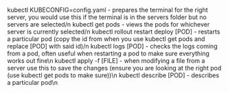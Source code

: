 kubectl KUBECONFIG=config.yaml - prepares the terminal for the right server, you would use this if the terminal is in the servers folder but no servers are selected/n
kubectl get pods - views the pods for whichever server is currently selected/n
kubectl rollout restart deploy [POD] - restarts a particular pod (copy the id from when you use kubectl get pods and replace [POD] with said id)/n
kubectl logs [POD] - checks the logs coming from a pod, often useful when restarting a pod to make sure everything works out fine\n
kubectl apply -f [FILE] - when modifying a file from a server use this to save the changes (ensure you are looking at the right pod (use kubectl get pods to make sure))\n
kubectl describe [POD] - describes a particular pod\n
